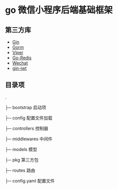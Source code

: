 # go 微信小程序后端基础框架
## 第三方库
* [Gin](https://github.com/gin-gonic/gin)
* [Gorm](https://github.com/go-gorm/gorm)
* [Viper](https://github.com/spf13/viper)
* [Go-Redis](https://github.com/go-redis/redis)
* [Wechat](https://github.com/silenceper/wechat)
* [gin-jwt](https://github.com/appleboy/gin-jwt)

## 目录项

.


├─ bootstrap   启动项

├─ config      配置文件加载

├─ controllers 控制器

├─ middlewares 中间件

├─ models      模型

├─ pkg         第三方包

├─ routes      路由

├─ config.yaml 配置文件